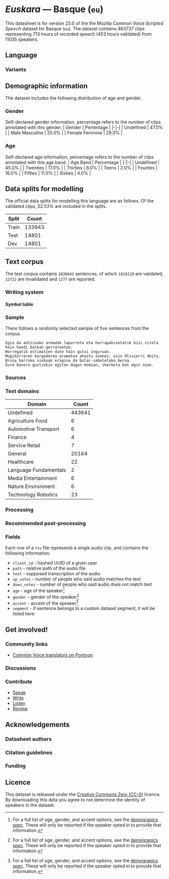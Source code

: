 # *Euskara* &mdash; Basque (`eu`)
This datasheet is for version 23.0 of the the Mozilla Common Voice *Scripted Speech* dataset 
for Basque (`eu`). The dataset contains 463737 clips representing 713 hours of recorded
speech (453 hours validated) from 11035 speakers.

## Language
<!-- {{LANGUAGE_DESCRIPTION}} -->
<!-- Provide a brief (1-2 paragraph) description of your language -->

### Variants
<!-- {{VARIANT_DESCRIPTION}} -->
<!-- @ OPTIONAL @ -->
<!-- Describe the variants (MCV variants) of your language -->

## Demographic information
The dataset includes the following distribution of age and gender.
<!-- You can get a lot of the information in this section from https://analyzer.cv-toolbox.web.tr/browse -->

### Gender
Self-declared gender information, percentage refers to the number of clips annotated with this gender.
| Gender | Pertentage |
|-|-|
| Undefined | 47.0% |
| Male Masculine | 25.0% |
| Female Feminine | 29.0% |

<!-- {{GENDER_TABLE}} -->
<!-- @ AUTOMATICALLY GENERATED @ -->
<!-- | Gender | Frequency |
|--------|-----------|
| male, masculine | ? |
| undeclared | ? |
| female, feminine | ? | -->

### Age
Self-declared age information, percentage refers to the number of clips annotated with this age band.
| Age Band | Percentage |
|-|-|
| Undefined | 45.0% |
| Twenties | 17.0% |
| Thirties | 6.0% |
| Teens | 2.0% |
| Fourties | 16.0% |
| Fifties | 11.0% |
| Sixties | 4.0% |

<!-- {{AGE_TABLE}} -->
<!-- @ AUTOMATICALLY GENERATED @ -->
<!-- | Age band | Frequency |
|----------|-----------|
| teens | ? |
| twenties | ? |
| thirties | ? |
| fourties | ? |
| fifties | ? |
   ...if other age ranges are present in your data, add rows... -->

## Data splits for modelling

The official data splits for modelling this language are as follows. Of the validated clips, 52.53% are included in the splits.

 | Split | Count |
|-|-|
| Train | 133943 |
| Test | 14801 |
| Dev | 14801 |


## Text corpus

The text corpus contains `1030842` sentences, of which `1018120` are validated, `12722` are invalidated and `1277` are reported.
<!-- {{TEXT_CORPUS_DESCRIPTION}} -->
<!-- @ OPTIONAL @ -->
<!-- An overview of the text corpus, with information such as average length (in characters and words) of validated sentences. -->

### Writing system
<!-- {{WRITING_SYSTEM_DESCRIPTION}} -->
<!-- @ OPTIONAL @ -->
<!-- A description of the writing system (or writing systems) used in the text corpus -->

#### Symbol table
<!-- {{ALPHABET_TABLE}} -->
<!-- @ OPTIONAL @ -->
<!-- If the writing system is alphabetic, you can include the valid alphabet here -->

### Sample
There follows a randomly selected sample of five sentences from the corpus.

```
Egia da antzinako armadak lapurreta eta harrapakinetatik bizi zirela hein handi batean gerrateetan.
Horregatik estimatzen dute hain gutxi inguruan.
Mugikorraren kargadorea eramatea ahaztu zuenez, ezin Olivierri deitu.
Brusa barruko xixkuak eragina da bular-sabeletako beroa.
Gure bezero guztiekin egiten dugun moduan, ikerketa bat egin nion.
```

<!-- {{SENTENCES_SAMPLE}} -->

### Sources
<!-- {{SOURCES_LIST}} -->
<!-- @ OPTIONAL @ -->
<!-- A list of sentence sources, can be curated to the top-N -->

### Text domains

| Domain | Count |
|-|-|
| Undefined | 443641 |
| Agriculture Food | 6 |
| Automotive Transport | 6 |
| Finance | 4 |
| Service Retail | 7 |
| General | 20164 |
| Healthcare | 22 |
| Language Fundamentals | 2 |
| Media Entertainment | 6 |
| Nature Environment | 6 |
| Technology Robotics | 23 |

<!-- {{TEXT_DOMAIN_DESCRIPTION}} -->
<!-- @ OPTIONAL @ -->
<!-- What text domains are represented in the corpus? -->

### Processing
<!-- {{PROCESSING_DESCRIPTION}} -->
<!-- @ OPTIONAL @ -->
<!-- How has the text data been processed -->

### Recommended post-processing
<!-- {{RECOMMENDED_POSTPROCESSING_DESCRIPTION}} -->
<!-- @ OPTIONAL @ -->
<!-- What should people do before they use the data, for example Unicode normalisation -->

### Fields
Each row of a `tsv` file represents a single audio clip, and contains the following information:

* `client_id` - hashed UUID of a given user
* `path` - relative path of the audio file
* `text` - supposed transcription of the audio
* `up_votes` - number of people who said audio matches the text
* `down_votes` - number of people who said audio does not match text
* `age` - age of the speaker[^1]
* `gender` - gender of the speaker[^1]
* `accent` - accent of the speaker[^1]
* `segment` - if sentence belongs to a custom dataset segment, it will be listed here

#### 
[^1]: For a full list of age, gender, and accent options, see the
[demograpics
spec](https://github.com/common-voice/common-voice/blob/main/web/src/stores/demographics.ts). These
will only be reported if the speaker opted in to provide that
information.

## Get involved!

### Community links

* [Common Voice translators on Pontoon](https://pontoon.mozilla.org/eu/common-voice/contributors/)

<!-- {{COMMUNITY_LINKS_LIST}} -->
<!-- @ OPTIONAL @ -->
<!-- Links to community chats / fora -->

### Discussions
<!-- {{DISCUSSION_LINKS_LIST}} -->
<!-- @ OPTIONAL @ -->
<!-- Any links to discussions, for example on Discourse or other fora or blogs can be included here -->

### Contribute

* [Speak](https://commonvoice.mozilla.org/eu/speak)
* [Write](https://commonvoice.mozilla.org/eu/write)
* [Listen](https://commonvoice.mozilla.org/eu/listen)
* [Review](https://commonvoice.mozilla.org/eu/review)
<!-- {{CONTRIBUTE_LINKS_LIST}} -->
<!-- Here you can include links for how to contribute to the dataset -->

## Acknowledgements

### Datasheet authors
<!-- {{DATASHEET_AUTHORS_LIST}} -->
<!-- A list in the format of: Your Name <email@email.com> -->

### Citation guidelines
<!-- {{CITATION_DESCRIPTION}} -->
<!-- @ OPTIONAL @ -->
<!-- If you published a paper and would like people to cite it, you can include the BiBTeX here -->

### Funding
<!-- {{FUNDING_DESCRIPTION}} -->
<!-- @ OPTIONAL @ -->
<!-- If you received any funding, you can include the acknowledgement here -->

## Licence
This dataset is released under the [Creative Commons Zero (CC-0)](https://creativecommons.org/public-domain/cc0/) licence. By downloading this data
you agree to not determine the identity of speakers in the dataset.